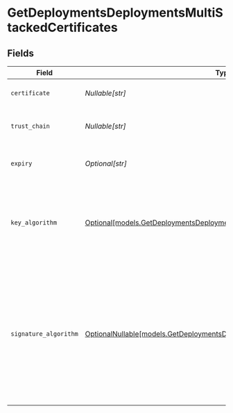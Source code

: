 # GetDeploymentsDeploymentsMultiStackedCertificates


## Fields

| Field                                                                                                                                                  | Type                                                                                                                                                   | Required                                                                                                                                               | Description                                                                                                                                            |
| ------------------------------------------------------------------------------------------------------------------------------------------------------ | ------------------------------------------------------------------------------------------------------------------------------------------------------ | ------------------------------------------------------------------------------------------------------------------------------------------------------ | ------------------------------------------------------------------------------------------------------------------------------------------------------ |
| `certificate`                                                                                                                                          | *Nullable[str]*                                                                                                                                        | :heavy_check_mark:                                                                                                                                     | The certificate text.                                                                                                                                  |
| `trust_chain`                                                                                                                                          | *Nullable[str]*                                                                                                                                        | :heavy_check_mark:                                                                                                                                     | The trust chain for the certificate.                                                                                                                   |
| `expiry`                                                                                                                                               | *Optional[str]*                                                                                                                                        | :heavy_minus_sign:                                                                                                                                     | The expiration date for the certificate.                                                                                                               |
| `key_algorithm`                                                                                                                                        | [Optional[models.GetDeploymentsDeploymentsResponseKeyAlgorithm]](../models/getdeploymentsdeploymentsresponsekeyalgorithm.md)                           | :heavy_minus_sign:                                                                                                                                     | The key algorithm for the multi-stacked certificate. This is either `ECDSA` or `RSA`.                                                                  |
| `signature_algorithm`                                                                                                                                  | [OptionalNullable[models.GetDeploymentsDeploymentsResponseSignatureAlgorithm]](../models/getdeploymentsdeploymentsresponsesignaturealgorithm.md)       | :heavy_minus_sign:                                                                                                                                     | Indicates the SHA (Secure Hash Algorithm) function. You can use either `SHA-1` for a 160-bit (20-byte) hash or `SHA-256` for a 256-bit (32-byte) hash. |